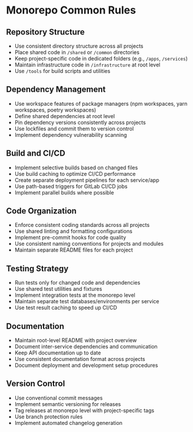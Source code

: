 # Monorepo Common Rules

## Repository Structure

- Use consistent directory structure across all projects
- Place shared code in `/shared` or `/common` directories
- Keep project-specific code in dedicated folders (e.g., `/apps`, `/services`)
- Maintain infrastructure code in `/infrastructure` at root level
- Use `/tools` for build scripts and utilities

## Dependency Management

- Use workspace features of package managers (npm workspaces, yarn workspaces, poetry workspaces)
- Define shared dependencies at root level
- Pin dependency versions consistently across projects
- Use lockfiles and commit them to version control
- Implement dependency vulnerability scanning

## Build and CI/CD

- Implement selective builds based on changed files
- Use build caching to optimize CI/CD performance
- Create separate deployment pipelines for each service/app
- Use path-based triggers for GitLab CI/CD jobs
- Implement parallel builds where possible

## Code Organization

- Enforce consistent coding standards across all projects
- Use shared linting and formatting configurations
- Implement pre-commit hooks for code quality
- Use consistent naming conventions for projects and modules
- Maintain separate README files for each project

## Testing Strategy

- Run tests only for changed code and dependencies
- Use shared test utilities and fixtures
- Implement integration tests at the monorepo level
- Maintain separate test databases/environments per service
- Use test result caching to speed up CI/CD

## Documentation

- Maintain root-level README with project overview
- Document inter-service dependencies and communication
- Keep API documentation up to date
- Use consistent documentation format across projects
- Document deployment and development setup procedures

## Version Control

- Use conventional commit messages
- Implement semantic versioning for releases
- Tag releases at monorepo level with project-specific tags
- Use branch protection rules
- Implement automated changelog generation
